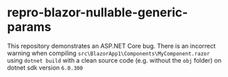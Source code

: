# repro-blazor-nullable-generic-params
This repository demonstrates an ASP.NET Core bug. There is an incorrect warning when compiling `src\BlazorApp1\Components\MyComponent.razor` using `dotnet build` with a clean source code (e.g. without the `obj` folder) on dotnet sdk version `6.0.300`
